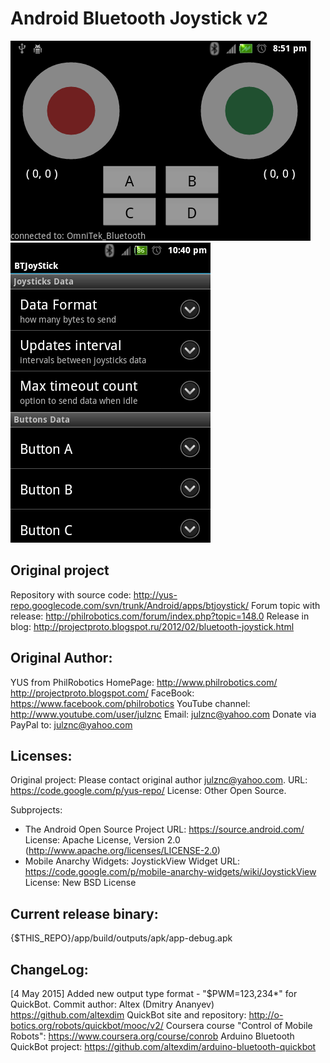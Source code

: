 Android Bluetooth Joystick v2
=============================

![Main screen](/screenshots/main_screen.png?raw=true "Main screen")
![Options menu](/screenshots/options_menu.png?raw=true "Options menu")

Original project
-----------------------------
Repository with source code: http://yus-repo.googlecode.com/svn/trunk/Android/apps/btjoystick/
Forum topic with release: http://philrobotics.com/forum/index.php?topic=148.0
Release in blog: http://projectproto.blogspot.ru/2012/02/bluetooth-joystick.html

Original Author: 
-----------------------------
YUS from PhilRobotics
HomePage:
http://www.philrobotics.com/
http://projectproto.blogspot.com/
FaceBook: https://www.facebook.com/philrobotics
YouTube channel: http://www.youtube.com/user/julznc
Email: julznc@yahoo.com
Donate via PayPal to: julznc@yahoo.com

Licenses:
-----------------------------
Original project: 
Please contact original author julznc@yahoo.com.
URL: https://code.google.com/p/yus-repo/
License: Other Open Source.

Subprojects:
* The Android Open Source Project
URL: https://source.android.com/
License: Apache License, Version 2.0 (http://www.apache.org/licenses/LICENSE-2.0)
* Mobile Anarchy Widgets: JoystickView Widget
URL: https://code.google.com/p/mobile-anarchy-widgets/wiki/JoystickView
License: New BSD License


Current release binary:
-----------------------------
{$THIS_REPO}/app/build/outputs/apk/app-debug.apk

ChangeLog:
-----------------------------
[4 May 2015] Added new output type format - "$PWM=123,234*" for QuickBot.
    Commit author: Altex (Dmitry Ananyev) https://github.com/altexdim
    QuickBot site and repository: http://o-botics.org/robots/quickbot/mooc/v2/
    Coursera course "Control of Mobile Robots": https://www.coursera.org/course/conrob
    Arduino Bluetooth QuickBot project: https://github.com/altexdim/arduino-bluetooth-quickbot
